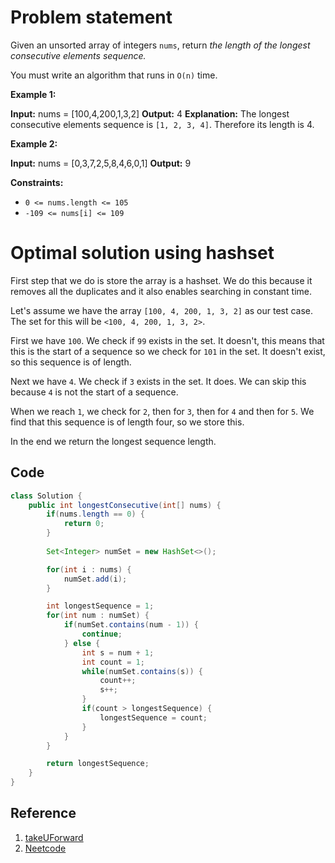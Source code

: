 # Problem statement

Given an unsorted array of integers `nums`, return _the length of the longest consecutive elements sequence._

You must write an algorithm that runs in `O(n)` time.

**Example 1:**

**Input:** nums = \[100,4,200,1,3,2]
**Output:** 4
**Explanation:** The longest consecutive elements sequence is `[1, 2, 3, 4]`. Therefore its length is 4.

**Example 2:**

**Input:** nums = \[0,3,7,2,5,8,4,6,0,1]
**Output:** 9

**Constraints:**

- `0 <= nums.length <= 105`
- `-109 <= nums[i] <= 109`

# Optimal solution using hashset

First step that we do is store the array is a hashset. We do this because it removes all the duplicates and it also enables searching in constant time.

Let's assume we have the array `[100, 4, 200, 1, 3, 2]` as our test case. The set for this will be `<100, 4, 200, 1, 3, 2>`.

First we have `100`. We check if `99` exists in the set. It doesn't, this means that this is the start of a sequence so we check for `101` in the set. It doesn't exist, so this sequence is of length.

Next we have `4`. We check if `3` exists in the set. It does. We can skip this because `4` is not the start of a sequence.

When we reach `1`, we check for `2`, then for `3`, then for `4` and then for `5`. We find that this sequence is of length four, so we store this.

In the end we return the longest sequence length.

## Code

```java
class Solution {
    public int longestConsecutive(int[] nums) {
        if(nums.length == 0) {
            return 0;
        }
        
        Set<Integer> numSet = new HashSet<>();

        for(int i : nums) {
            numSet.add(i);
        }

        int longestSequence = 1;
        for(int num : numSet) {
            if(numSet.contains(num - 1)) {
                continue;
            } else {
                int s = num + 1;
                int count = 1;
                while(numSet.contains(s)) {
                    count++;
                    s++;
                }
                if(count > longestSequence) {
                    longestSequence = count;
                }
            }
        }

        return longestSequence;
    }
}
```

## Reference

1. [takeUForward](https://www.youtube.com/watch?v=oO5uLE7EUlM)
2. [Neetcode](https://www.youtube.com/watch?v=P6RZZMu_maU)
